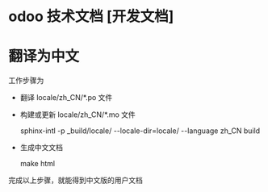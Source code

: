 # odoo 技术文档 [开发文档]


翻译为中文
===============

工作步骤为

* 翻译 locale/zh_CN/*.po 文件

* 构建或更新 locale/zh_CN/*.mo 文件
  
    sphinx-intl  -p _build/locale/ --locale-dir=locale/  --language  zh_CN  build
    
* 生成中文文档
  
    make html
    
完成以上步骤，就能得到中文版的用户文档
